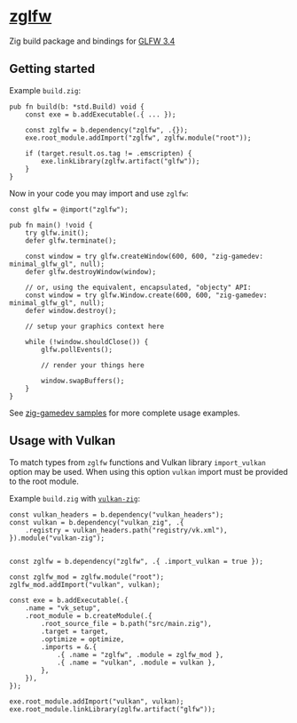 # [zglfw](https://github.com/zig-gamedev/zglfw)

Zig build package and bindings for [GLFW 3.4](https://github.com/glfw/glfw/releases/tag/3.4)

## Getting started

Example `build.zig`:
```zig
pub fn build(b: *std.Build) void {
    const exe = b.addExecutable(.{ ... });

    const zglfw = b.dependency("zglfw", .{});
    exe.root_module.addImport("zglfw", zglfw.module("root"));

    if (target.result.os.tag != .emscripten) {
        exe.linkLibrary(zglfw.artifact("glfw"));
    }
}
```

Now in your code you may import and use `zglfw`:
```zig
const glfw = @import("zglfw");

pub fn main() !void {
    try glfw.init();
    defer glfw.terminate();

    const window = try glfw.createWindow(600, 600, "zig-gamedev: minimal_glfw_gl", null);
    defer glfw.destroyWindow(window);

    // or, using the equivalent, encapsulated, "objecty" API:
    const window = try glfw.Window.create(600, 600, "zig-gamedev: minimal_glfw_gl", null);
    defer window.destroy();

    // setup your graphics context here

    while (!window.shouldClose()) {
        glfw.pollEvents();

        // render your things here

        window.swapBuffers();
    }
}
```

See [zig-gamedev samples](https://github.com/zig-gamedev/zig-gamedev/tree/main/samples) for more complete usage examples.


## Usage with Vulkan

To match types from `zglfw` functions and Vulkan library `import_vulkan` option may be used. When using this option `vulkan` import must be provided to the root module.

Example `build.zig` with [`vulkan-zig`](https://github.com/Snektron/vulkan-zig):

```zig
const vulkan_headers = b.dependency("vulkan_headers");
const vulkan = b.dependency("vulkan_zig", .{
    .registry = vulkan_headers.path("registry/vk.xml"),
}).module("vulkan-zig");


const zglfw = b.dependency("zglfw", .{ .import_vulkan = true });

const zglfw_mod = zglfw.module("root");
zglfw_mod.addImport("vulkan", vulkan);

const exe = b.addExecutable(.{
    .name = "vk_setup",
    .root_module = b.createModule(.{
        .root_source_file = b.path("src/main.zig"),
        .target = target,
        .optimize = optimize,
        .imports = &.{
            .{ .name = "zglfw", .module = zglfw_mod },
            .{ .name = "vulkan", .module = vulkan },
        },
    }),
});

exe.root_module.addImport("vulkan", vulkan);
exe.root_module.linkLibrary(zglfw.artifact("glfw"));

```

